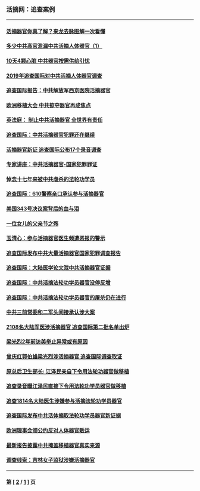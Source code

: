 ### 活摘网：追查案例
---
#### [活摘器官你真了解？来龙去脉图解一次看懂](../../pages/nf5880/n13013820.md?08070430) 
#### [多少中共高官泄漏中共活摘人体器官（1）](../../pages/nf5880/n12671234.md?08070430) 
#### [10天4颗心脏 中共器官按需供给引忧](../../pages/nf5880/n12326366.md?08070430) 
#### [2019年追查国际对中共活摘人体器官调查](../../pages/nf5880/n11917733.md?08070430) 
#### [追查国际报告：中共解放军西京医院活摘器官](../../pages/nf5880/n11838359.md?08070430) 
#### [欧洲移植大会 中共掠夺器官再成焦点](../../pages/nf5880/n11538883.md?08070430) 
#### [英法庭： 制止中共活摘器官 全世界有责任](../../pages/nf5880/n11330691.md?08070430) 
#### [追查国际：中共活摘器官犯罪还在继续](../../pages/nf5880/n11218301.md?08070430) 
#### [活摘器官新证 追查国际公布17个录音调查](../../pages/nf5880/n10897744.md?08070430) 
#### [专家讲座：中共活摘器官-国家犯罪罪证](../../pages/nf5880/n8828153.md?08070430) 
#### [悼念十七年来被中共虐杀的法轮功学员](../../pages/nf5880/n8124823.md?08070430) 
#### [追查国际：610警察亲口承认参与活摘器官](../../pages/nf5880/n8109067.md?08070430) 
#### [美国343号决议案背后的血与泪](../../pages/nf5880/n8020684.md?08070430) 
#### [一位女儿的父亲节之殇](../../pages/nf5880/n8014122.md?08070430) 
#### [玉清心：参与活摘器官医生频遭恶报的警示](../../pages/nf5880/n4637546.md?08070430) 
#### [追查国际发布中共大量活摘器官国家犯罪调查报告](../../pages/nf5880/n4613428.md?08070430) 
#### [追查国际：大陆医学论文泄中共活摘器官证据](../../pages/nf5880/n4608794.md?08070430) 
#### [追查国际：中共活摘法轮功学员器官没停反增](../../pages/nf5880/n4584075.md?08070430) 
#### [追查国际：中共活摘法轮功学员器官的屠杀仍在进行](../../pages/nf5880/n4299154.md?08070430) 
#### [中共三前常委和二军头间接承认涉大案](../../pages/nf5880/n4286244.md?08070430) 
#### [2108名大陆军医涉活摘器官 追查国际第二批名单出炉](../../pages/nf5880/n4284769.md?08070430) 
#### [梁光烈2年前访美举止异常或有原因](../../pages/nf5880/n4279686.md?08070430) 
#### [曾庆红郭伯雄梁光烈涉活摘器官 追查国际调查取证](../../pages/nf5880/n4278462.md?08070430) 
#### [原总后卫生部长: 江泽民亲自下令用法轮功器官做移植](../../pages/nf5880/n4263864.md?08070430) 
#### [追查录音曝江泽民直接下令用法轮功学员器官做移植](../../pages/nf5880/n4261268.md?08070430) 
#### [追查1814名大陆医生涉嫌参与活摘法轮功学员器官](../../pages/nf5880/n4259055.md?08070430) 
#### [追查国际发布中共活体摘取法轮功学员器官新证据](../../pages/nf5880/n4258255.md?08070430) 
#### [欧洲理事会颁公约反对人体器官贩运](../../pages/nf5880/n4206955.md?08070430) 
#### [最新报告披露中共掩盖移植器官真实来源](../../pages/nf5880/n4140084.md?08070430) 
#### [调查线索：吉林女子监狱涉嫌活摘器官](../../pages/nf5880/n4044366.md?08070430) 

---
#### 第 [ [2](./2.md?08070430) / [1](./1.md?08070430) ] 页
